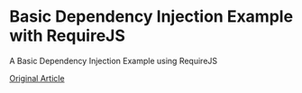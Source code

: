 Basic Dependency Injection Example with RequireJS
=================================================

A Basic Dependency Injection Example using RequireJS

[Original Article](http://www.ericfeminella.com/blog/2012/06/15/managing-client-side-templates-with-requirejs/)

